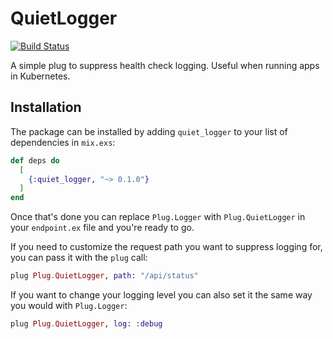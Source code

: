 # QuietLogger

[![Build Status](https://travis-ci.org/Driftrock/quiet_logger.svg?branch=master)](https://travis-ci.org/Driftrock/quiet_logger)

A simple plug to suppress health check logging. Useful when running apps in
Kubernetes.

## Installation

The package can be installed by adding `quiet_logger` to your list of
dependencies in `mix.exs`:

```elixir
def deps do
  [
    {:quiet_logger, "~> 0.1.0"}
  ]
end
```

Once that's done you can replace `Plug.Logger` with `Plug.QuietLogger` in your
`endpoint.ex` file and you're ready to go.

If you need to customize the request path you want to suppress logging for, you
can pass it with the `plug` call:

```elixir
plug Plug.QuietLogger, path: "/api/status"
```

If you want to change your logging level you can also set it the same way you
would with `Plug.Logger`:

```elixir
plug Plug.QuietLogger, log: :debug
```
